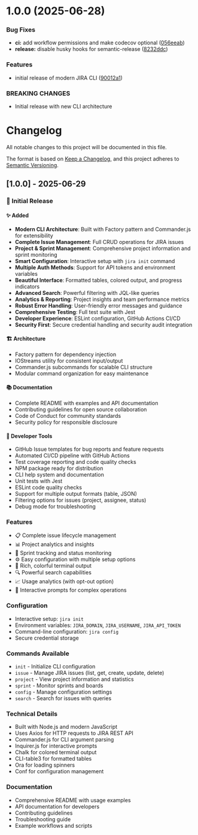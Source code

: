 # 1.0.0 (2025-06-28)


### Bug Fixes

* **ci:** add workflow permissions and make codecov optional ([056eeab](https://github.com/pchuri/jira-cli/commit/056eeab325c7c1c5e3be6acea5639abec0cf8e55))
* **release:** disable husky hooks for semantic-release ([8232ddc](https://github.com/pchuri/jira-cli/commit/8232ddc9ebf1431f7985ecaec018d74ea24d39e1))


### Features

* initial release of modern JIRA CLI ([90012a1](https://github.com/pchuri/jira-cli/commit/90012a133d67f25a0592109bcfafe78f4c0a1544))


### BREAKING CHANGES

* Initial release with new CLI architecture

# Changelog

All notable changes to this project will be documented in this file.

The format is based on [Keep a Changelog](https://keepachangelog.com/en/1.0.0/),
and this project adheres to [Semantic Versioning](https://semver.org/spec/v2.0.0.html).

## [1.0.0] - 2025-06-29

### 🎉 Initial Release

#### ✨ Added
- **Modern CLI Architecture**: Built with Factory pattern and Commander.js for extensibility
- **Complete Issue Management**: Full CRUD operations for JIRA issues
- **Project & Sprint Management**: Comprehensive project information and sprint monitoring
- **Smart Configuration**: Interactive setup with `jira init` command
- **Multiple Auth Methods**: Support for API tokens and environment variables
- **Beautiful Interface**: Formatted tables, colored output, and progress indicators
- **Advanced Search**: Powerful filtering with JQL-like queries
- **Analytics & Reporting**: Project insights and team performance metrics
- **Robust Error Handling**: User-friendly error messages and guidance
- **Comprehensive Testing**: Full test suite with Jest
- **Developer Experience**: ESLint configuration, GitHub Actions CI/CD
- **Security First**: Secure credential handling and security audit integration

#### 🏗️ Architecture
- Factory pattern for dependency injection
- IOStreams utility for consistent input/output
- Commander.js subcommands for scalable CLI structure
- Modular command organization for easy maintenance

#### 📚 Documentation
- Complete README with examples and API documentation
- Contributing guidelines for open source collaboration
- Code of Conduct for community standards
- Security policy for responsible disclosure

#### 🔧 Developer Tools
- GitHub Issue templates for bug reports and feature requests
- Automated CI/CD pipeline with GitHub Actions
- Test coverage reporting and code quality checks
- NPM package ready for distribution
- CLI help system and documentation
- Unit tests with Jest
- ESLint code quality checks
- Support for multiple output formats (table, JSON)
- Filtering options for issues (project, assignee, status)
- Debug mode for troubleshooting

### Features
- 📋 Complete issue lifecycle management
- 📊 Project analytics and insights  
- 🏃 Sprint tracking and status monitoring
- ⚙️ Easy configuration with multiple setup options
- 🎨 Rich, colorful terminal output
- 🔍 Powerful search capabilities
- 📈 Usage analytics (with opt-out option)
- 🔧 Interactive prompts for complex operations

### Configuration
- Interactive setup: `jira init`
- Environment variables: `JIRA_DOMAIN`, `JIRA_USERNAME`, `JIRA_API_TOKEN`
- Command-line configuration: `jira config`
- Secure credential storage

### Commands Available
- `init` - Initialize CLI configuration
- `issue` - Manage JIRA issues (list, get, create, update, delete)
- `project` - View project information and statistics
- `sprint` - Monitor sprints and boards
- `config` - Manage configuration settings
- `search` - Search for issues with queries

### Technical Details
- Built with Node.js and modern JavaScript
- Uses Axios for HTTP requests to JIRA REST API
- Commander.js for CLI argument parsing
- Inquirer.js for interactive prompts
- Chalk for colored terminal output
- CLI-table3 for formatted tables
- Ora for loading spinners
- Conf for configuration management

### Documentation
- Comprehensive README with usage examples
- API documentation for developers
- Contributing guidelines
- Troubleshooting guide
- Example workflows and scripts
